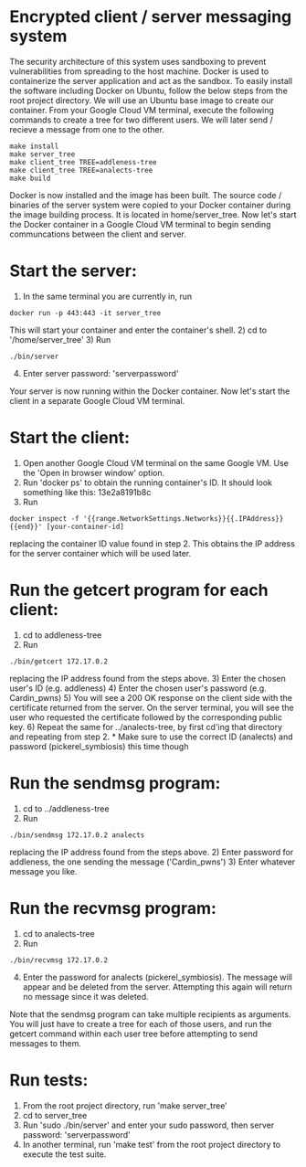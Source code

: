 # Encrypted client / server messaging system

The security architecture of this system uses sandboxing to prevent vulnerabilities from spreading to the host machine. Docker is used to containerize the server application and act as the sandbox. To easily install the software including Docker on Ubuntu, follow the below steps from the root project directory. We will use an Ubuntu base image to create our container. From your Google Cloud VM terminal, execute the following commands to create a tree for two different users. We will later send / recieve a message from one to the other.

	make install
	make server_tree
	make client_tree TREE=addleness-tree
	make client_tree TREE=analects-tree
	make build

Docker is now installed and the image has been built. The source code / binaries of the server system were copied to your Docker container during the image building process. It is located in home/server_tree. Now let's start the Docker container in a Google Cloud VM terminal to begin sending communcations between the client and server.

# Start the server:
1) In the same terminal you are currently in, run 
```
docker run -p 443:443 -it server_tree
```
This will start your container and enter the container's shell.
2) cd to '/home/server_tree'
3) Run 
```
./bin/server
```
4) Enter server password: 'serverpassword'

Your server is now running within the Docker container. Now let's start the client in a separate Google Cloud VM terminal.

# Start the client:
1) Open another Google Cloud VM terminal on the same Google VM. Use the 'Open in browser window' option.
2) Run 'docker ps' to obtain the running container's ID. It should look something like this: 13e2a8191b8c
3) Run 
```
docker inspect -f '{{range.NetworkSettings.Networks}}{{.IPAddress}}{{end}}' [your-container-id]
```
replacing the container ID value found in step 2. This obtains the IP address for the server container which will be used later.

# Run the getcert program for each client:
1) cd to addleness-tree
2) Run 
```
./bin/getcert 172.17.0.2
```
replacing the IP address found from the steps above.
3) Enter the chosen user's ID (e.g. addleness)
4) Enter the chosen user's password (e.g. Cardin_pwns)
5) You will see a 200 OK response on the client side with the certificate returned from the server. On the server terminal, you will see the user who requested the certificate followed by the corresponding public key.
6) Repeat the same for ../analects-tree, by first cd'ing that directory and repeating from step 2.
	* Make sure to use the correct ID (analects) and password (pickerel_symbiosis) this time though

# Run the sendmsg program:
1) cd to ../addleness-tree
1) Run 
```
./bin/sendmsg 172.17.0.2 analects
```
replacing the IP address found from the steps above.
2) Enter password for addleness, the one sending the message ('Cardin_pwns')
3) Enter whatever message you like.

# Run the recvmsg program:
1) cd to analects-tree
3) Run 
```
./bin/recvmsg 172.17.0.2
```
4) Enter the password for analects (pickerel_symbiosis). The message will appear and be deleted from the server. Attempting this again will return no message since it was deleted.

Note that the sendmsg program can take multiple recipients as arguments. You will just have to create a tree for each of those users, and run the getcert command within each user tree before attempting to send messages to them.

# Run tests:
1) From the root project directory, run 'make server_tree'
2) cd to server_tree
3) Run 'sudo ./bin/server' and enter your sudo password, then server password: 'serverpassword'
4) In another terminal, run 'make test' from the root project directory to execute the test suite.

